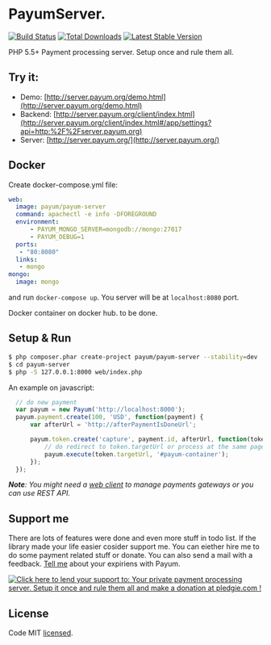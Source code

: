 # PayumServer.
[![Build Status](https://travis-ci.org/Payum/PayumServer.png?branch=master)](https://travis-ci.org/Payum/PayumServer)
[![Total Downloads](https://poser.pugx.org/payum/payum-server/d/total.png)](https://packagist.org/packages/payum/payum-server)
[![Latest Stable Version](https://poser.pugx.org/payum/payum-server/version.png)](https://packagist.org/packages/payum/payum-server)

PHP 5.5+ Payment processing server. Setup once and rule them all.

## Try it:

* Demo: [http://server.payum.org/demo.html](http://server.payum.org/demo.html)
* Backend: [http://server.payum.org/client/index.html](http://server.payum.org/client/index.html#/app/settings?api=http:%2F%2Fserver.payum.org)
* Server: [http://server.payum.org/](http://server.payum.org/)

## Docker

Create docker-compose.yml file:

```yaml
web:
  image: payum/payum-server
  command: apachectl -e info -DFOREGROUND
  environment:
      - PAYUM_MONGO_SERVER=mongodb://mongo:27017
      - PAYUM_DEBUG=1
  ports:
   - "80:8080"
  links:
   - mongo
mongo:
  image: mongo
```

and run `docker-compose up`. You server will be at `localhost:8080` port.

Docker container on docker hub. to be done. 

## Setup & Run

```bash
$ php composer.phar create-project payum/payum-server --stability=dev
$ cd payum-server
$ php -S 127.0.0.1:8000 web/index.php
```

An example on javascript:

```javascript
  // do new payment
  var payum = new Payum('http://localhost:8000');
  payum.payment.create(100, 'USD', function(payment) {
      var afterUrl = 'http://afterPaymentIsDoneUrl';

      payum.token.create('capture', payment.id, afterUrl, function(token) {
          // do redirect to token.targetUrl or process at the same page like this:
          payum.execute(token.targetUrl, '#payum-container');
      });
  });
```

_**Note**: You might need a [web client](https://github.com/Payum/PayumServerUI) to manage payments gateways or you can use REST API._

## Support me

There are lots of features were done and even more stuff in todo list. If the library made your life easier cosider support me. You can eiether hire me to do some payment related stuff or donate. You can also send a mail with a feedback. [Tell me](https://github.com/makasim) about your expiriens with Payum. 

<a href='https://pledgie.com/campaigns/30526'><img alt='Click here to lend your support to: Your private payment processing server. Setup it once and rule them all and make a donation at pledgie.com !' src='https://pledgie.com/campaigns/30526.png?skin_name=chrome' border='0' ></a>

## License

Code MIT [licensed](LICENSE.md).
